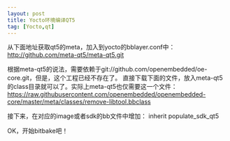 ```yaml
---
layout: post
title: Yocto环境编译QT5
tag: [Yocto,qt]
---
```


从下面地址获取qt5的meta，加入到yocto的bblayer.conf中：
http://github.com/meta-qt5/meta-qt5.git

<!--break-->
根据meta-qt5的说法，需要依赖于git://github.com/openembedded/oe-core.git，但是，这个工程已经不存在了。
直接下载下面的文件，放入meta-qt5的class目录就可以了。实际上meta-qt5也仅需要这一个文件：
https://raw.githubusercontent.com/openembedded/openembedded-core/master/meta/classes/remove-libtool.bbclass

接下来，在对应的image或者sdk的bb文件中增加：
inherit populate_sdk_qt5

OK，开始bitbake吧！
